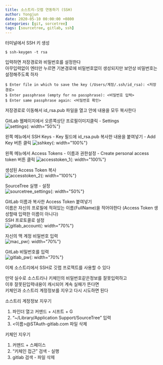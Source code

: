 ```yaml
---
title: 소스트리-깃랩 연동하기 (SSH)
author: Yongjun
date: 2020-05-10 00:00:00 +0800
categories: [git, sorcetree]
tags: [sourcetree, gitlab, ssh]
---
```


터미널에서 SSH 키 생성  
~~~
$ ssh-keygen -t rsa  
~~~
  
입력하면 저장경로와 비밀번호를 설정한다  
아무입력없이 엔터만 누르면 기본경로에 비밀번호없이 생성되지만 보안상 비밀번호는 설정해주도록 하자  
~~~
$ Enter file in which to save the key (/Users/계정/.ssh/id_rsa): <저장 경로>
$ Enter passphrase (empty for no passphrase): <비밀번호 입력>
$ Enter same passphrase again: <비밀번호 확인>
~~~

저장경로로 이동해서 id_rsa.pub 파일을 열고 안에 내용을 모두 복사한다  


GitLab 웹페이지에서 오른쪽상단 프로필이미지클릭 - Settings    
![settings](../../assets/img/git/settings.jpg){: width="50%"}

  
왼쪽 메뉴에서 SSH Keys - Key 필드에 id_rsa.pub 복사한 내용을 붙여넣기 - Add Key 버튼 클릭
![sshkey](../../assets/img/git/ssh_key.jpg){: width="100%"}
  
  
왼쪽 메뉴에서 Access Tokens - 이름과 권한설정 - Create personal access token 버튼 클릭
![accesstoken_1](../../assets/img/git/accesstoken_1.jpg){: width="100%"}
  
  
생성된 Access Token 복사  
![accesstoken_2](../../assets/img/git/accesstoken_2.jpg){: width="100%"}
  
  
SourceTree 실행 - 설정  
![sourcetree_settings](../../assets/img/git/sourcetree_settings.jpg){: width="50%"}
  
  
GitLab 이름과 복사한 Access Token 붙여넣기   
이름은 자신의 프로필에 적혀있는 이름(FullName)을 적어야한다 (Access Token 생성할때 입력한 이름이 아니다)  
SSH 프로토콜로 설정   
![gitlab_account](../../assets/img/git/gitlab_account_ssh.jpg){: width="70%"}
  
  
자신의 맥 계정 비밀번호 입력  
![mac_pw](../../assets/img/git/mymac_pw.jpg){: width="70%"}  
  
  
GitLab 비밀번호를 입력  
![gitlab_pw](../../assets/img/git/gitlab_pw.jpg){: width="70%"}  
    
    
이제 소스트리에서 SSH로 깃랩 프로젝트를 사용할 수 있다  
  
만약 실수로 소스트리나 키체인의 비밀번호같은정보를 잘못입력하고  
이후 잘못된입력내용이 캐시되어 계속 실패가 뜬다면  
키체인과 소스트리 계정정보를 지우고 다시 시도하면 된다  
   
소스트리 계정정보 지우기   
1. 파인더 열고 커맨드 + 시프트 + G  
2. “~/Library/Application Support/SourceTree” 입력   
3. <이름>@STAuth-gitlab.com  파일 삭제   
  
키체인 지우기   
1. 커맨드 + 스페이스   
2. “키체인 접근” 검색 - 실행    
3. gitlab 검색 - 파일 삭제   
  
